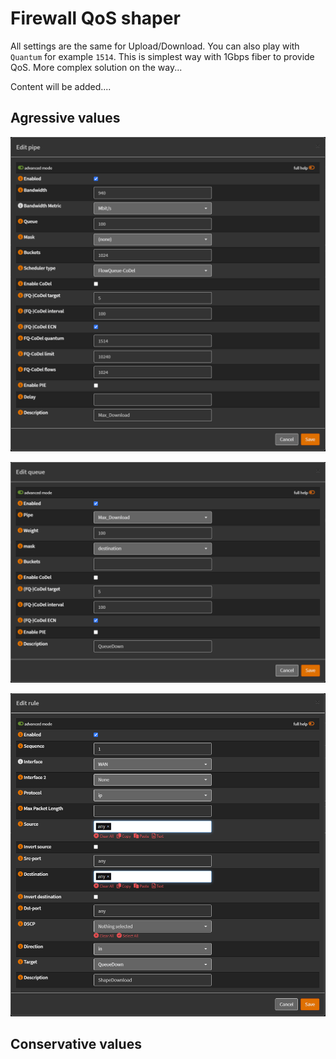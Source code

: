 # Firewall QoS shaper
All settings are the same for Upload/Download. You can also play with `Quantum` for example `1514`. This is simplest way with 1Gbps fiber to provide QoS. More complex solution on the way...

Content will be added....

## Agressive values
![alt text](https://github.com/nightcomdev/opnsense/blob/main/QoS/images/pipe.PNG "Pipe Download")

![alt text](https://github.com/nightcomdev/opnsense/blob/main/QoS/images/queue.PNG "Queue Download")

![alt text](https://github.com/nightcomdev/opnsense/blob/main/QoS/images/rules.PNG "Rules Download")

## Conservative values




